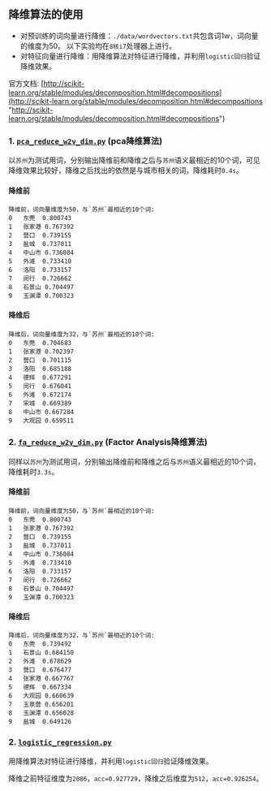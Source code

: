 ## 降维算法的使用
- 对预训练的词向量进行降维：`./data/wordvectors.txt`共包含词1w，词向量的维度为50。
以下实验均在`8核i7`处理器上进行。
- 对特征向量进行降维：用降维算法对特征进行降维，并利用`logistic回归`验证降维效果。

官方文档: [http://scikit-learn.org/stable/modules/decomposition.html#decompositions](http://scikit-learn.org/stable/modules/decomposition.html#decompositions "http://scikit-learn.org/stable/modules/decomposition.html#decompositions")

### 1. [`pca_reduce_w2v_dim.py`](https://github.com/liu-nlper/sklearn-practice/blob/master/sklearn.decomposition/pca_reduce_w2v_dim.py) (pca降维算法)
以`苏州`为测试用词，分别输出降维前和降维之后与`苏州`语义最相近的10个词，可见降维效果比较好，降维之后找出的依然是与城市相关的词，降维耗时`0.4s`。
#### 降维前
    降维前，词向量维度为50，与`苏州`最相近的10个词:
   	0	东莞	0.800743
   	1	张家港	0.767392
   	2	营口	0.739155
   	3	盐城	0.737011
   	4	中山市	0.736084
   	5	外滩	0.733410
   	6	洛阳	0.733157
   	7	闵行	0.726662
   	8	石景山	0.704497
   	9	玉渊潭	0.700323
#### 降维后
    降维后，词向量维度为32，与`苏州`最相近的10个词:
   	0	东莞	0.704683
   	1	张家港	0.702397
   	2	营口	0.701115
   	3	洛阳	0.685188
   	4	德辉	0.677291
   	5	闵行	0.676041
   	6	外滩	0.672174
   	7	宋城	0.669389
   	8	中山市	0.667284
   	9	大观园	0.659511
### 2. [`fa_reduce_w2v_dim.py`](https://github.com/liu-nlper/sklearn-practice/blob/master/sklearn.decomposition/fa_reduce_w2v_dim.py) (Factor Analysis降维算法)
同样以`苏州`为测试用词，分别输出降维前和降维之后与`苏州`语义最相近的10个词，降维耗时`3.3s`。
#### 降维前
    降维前，词向量维度为50，与`苏州`最相近的10个词:
    0	东莞	0.800743
    1	张家港	0.767392
    2	营口	0.739155
    3	盐城	0.737011
    4	中山市	0.736084
    5	外滩	0.733410
    6	洛阳	0.733157
    7	闵行	0.726662
    8	石景山	0.704497
    9	玉渊潭	0.700323
#### 降维后
    降维后，词向量维度为32，与`苏州`最相近的10个词:
    0	东莞	0.739492
    1	石景山	0.684150
    2	外滩	0.678629
    3	营口	0.676477
    4	张家港	0.667767
    5	德辉	0.667334
    6	大观园	0.660639
    7	玉泉营	0.656201
    8	玉渊潭	0.656028
    9	盐城	0.649126

### 2. [`logistic_regression.py`](https://github.com/liu-nlper/sklearn-practice/blob/master/sklearn.decomposition/logistic_regression.py)

用降维算法对特征进行降维，并利用`logistic回归`验证降维效果。

降维之前特征维度为`2086`，`acc=0.927729`，降维之后维度为`512`，`acc=0.926254`。